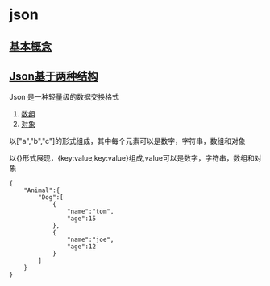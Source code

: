 # json
## [基本概念](#concept)
## [Json基于两种结构](#struct)
<p id='concept'>Json 是一种轻量级的数据交换格式</p>

<ol id="struct">
    <li><a href="array">数组</a></li>
    <li><a href="object">对象</a></li>
</ol>
<p id="array">以["a","b","c"]的形式组成，其中每个元素可以是数字，字符串，数组和对象</p>
<p id="object">以{}形式展现，{key:value,key:value}组成,value可以是数字，字符串，数组和对象</p>

    {
        "Animal":{
            "Dog":[
                {
                    "name":"tom",
                    "age":15
                },
                {
                    "name":"joe",
                    "age":12
                }
            ]
        }
    }


